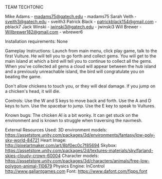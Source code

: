 TEAM TECHTONIC

Mike Adams - madams75@gatech.edu - madams75
Sarah Veith - sveith3@gatech.edu - sveith3
Patrick Black - patrickblack154@gmail.com - pblack7
Jack Winski - jwinski3@gatech.edu - jwinski3
Will Brewer - Willbrewer182@gmail.com - wbrewer6

Installation requirements: 
None

Gameplay Instructions:
Launch from main menu, click play game, talk to the first Vulture. He will tell you to go forth and collect gems.
You will get to the main island at which a bird will tell you to continue to collect all the gems.
When you've collected all gems a cloud will appear between the hub island and a previously unreachable island, the bird will
congratulate you on beating the game.

Don't allow chickens to touch you, or they will deal damage. If you jump on a chicken's
head, it will die.

Controls:
Use the W and S keys to move back and forth.
Use the A and D keys to turn.
Use the spacebar to jump.
Use the E key to speak to Vultures.


Known bugs:
The chicken AI is a bit wonky. It can get stuck on the environment and is known to
struggle when traversing the navmesh.

External Resources Used:
3D environment models: https://assetstore.unity.com/packages/3d/environments/fantasy/low-poly-sky-world-84721
Heart Image: http://pixelartmaker.com/art/8bf0ec0c7f85694
Skybox: https://assetstore.unity.com/packages/2d/textures-materials/sky/farland-skies-cloudy-crown-60004
Character models: https://assetstore.unity.com/packages/3d/characters/animals/free-low-polygon-animal-110679
Physics Engine: InControl http://www.gallantgames.com
Font: https://www.dafont.com/fipps.font




